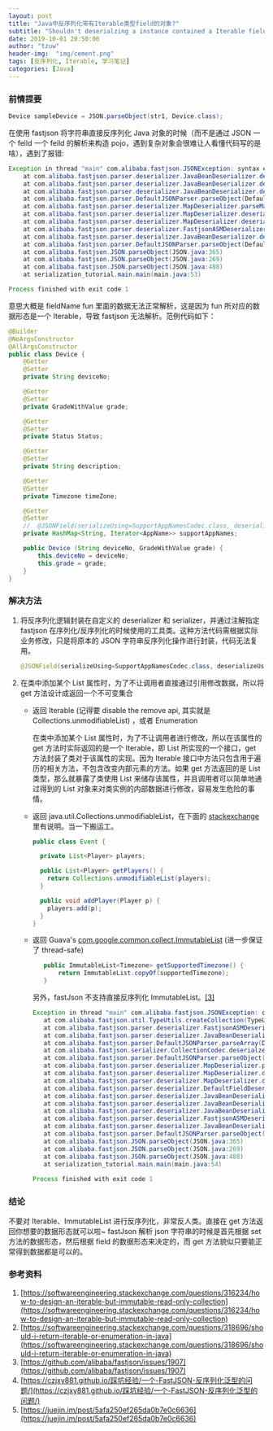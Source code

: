 ```yaml
---
layout: post
title: "Java中反序列化带有Iterable类型field的对象?"
subtitle: "Shouldn't deserialzing a instance contained a Iterable field in Java"
date: 2019-10-01 20:50:00
author: "tzuw"
header-img:  "img/cement.png"
tags: [反序列化, Iterable, 学习笔记] 
categories: [Java]
---
```


### 前情提要

```Java
Device sampleDevice = JSON.parseObject(str1, Device.class);
```

在使用 fastjson 将字符串直接反序列化 Java 对象的时候（而不是通过 JSON 一个 feild 一个 feild 的解析来构造 pojo，遇到复杂对象会很难让人看懂代码写的是啥），遇到了报错:

```java
Exception in thread "main" com.alibaba.fastjson.JSONException: syntax error, expect {, actual [, pos 105, fieldName fun, fastjson-version 1.2.47
	at com.alibaba.fastjson.parser.deserializer.JavaBeanDeserializer.deserialze(JavaBeanDeserializer.java:451)
	at com.alibaba.fastjson.parser.deserializer.JavaBeanDeserializer.deserialze(JavaBeanDeserializer.java:271)
	at com.alibaba.fastjson.parser.deserializer.JavaBeanDeserializer.deserialze(JavaBeanDeserializer.java:267)
	at com.alibaba.fastjson.parser.DefaultJSONParser.parseObject(DefaultJSONParser.java:661)
	at com.alibaba.fastjson.parser.deserializer.MapDeserializer.parseMap(MapDeserializer.java:192)
	at com.alibaba.fastjson.parser.deserializer.MapDeserializer.deserialze(MapDeserializer.java:59)
	at com.alibaba.fastjson.parser.deserializer.MapDeserializer.deserialze(MapDeserializer.java:41)
	at com.alibaba.fastjson.parser.deserializer.FastjsonASMDeserializer_1_Device.deserialze(Unknown Source)
	at com.alibaba.fastjson.parser.deserializer.JavaBeanDeserializer.deserialze(JavaBeanDeserializer.java:267)
	at com.alibaba.fastjson.parser.DefaultJSONParser.parseObject(DefaultJSONParser.java:661)
	at com.alibaba.fastjson.JSON.parseObject(JSON.java:365)
	at com.alibaba.fastjson.JSON.parseObject(JSON.java:269)
	at com.alibaba.fastjson.JSON.parseObject(JSON.java:488)
	at serialization_tutorial.main.main(main.java:53)

Process finished with exit code 1

```



意思大概是 fieldName fun 里面的数据无法正常解析，这是因为 fun 所对应的数据形态是一个 Iterable，导致 fastjson 无法解析。范例代码如下：

```java
@Builder
@NoArgsConstructor
@AllArgsConstructor
public class Device {
	@Getter
	@Setter
	private String deviceNo;

	@Getter
	@Setter
	private GradeWithValue grade;

	@Getter
	@Setter
	private Status Status;

	@Getter
	@Setter
	private String description;

	@Getter
	@Setter
	private Timezone timeZone;

	@Getter
	@Setter
	//	@JSONField(serializeUsing=SupportAppNamesCodec.class, deserializeUsing=SupportAppNamesCodec.class)
	private HashMap<String, Iterator<AppName>> supportAppNames;

	public Device (String deviceNo, GradeWithValue grade) {
		this.deviceNo = deviceNo;
		this.grade = grade;
	}
}
```



### 解决方法

1. 将反序列化逻辑封装在自定义的 deserializer 和 serializer，并通过注解指定 fastjson 在序列化/反序列化的时候使用的工具类。这种方法代码需根据实际业务修改，只是将原本的 JSON 字符串反序列化操作进行封装，代码无法复用。

   ```java
   @JSONField(serializeUsing=SupportAppNamesCodec.class, deserializeUsing=SupportAppNamesCodec.class)
   ```

2. 在类中添加某个 List 属性时，为了不让调用者直接通过引用修改数据，所以将 get 方法设计成返回一个不可变集合

   - 返回 Iterable (记得要 disable the remove api, 其实就是 Collections.unmodifiableList) ，或者 Enumeration

     在类中添加某个 List 属性时，为了不让调用者进行修改，所以在该属性的 get 方法时实际返回的是一个 Iterable，即 List 所实现的一个接口，get 方法封装了类对于该属性的实现。因为 Iterable 接口中方法只包含用于遍历的相关方法，不包含改变内部元素的方法。如果 get 方法返回的是 List 类型，那么就暴露了类使用 List 来储存该属性，并且调用者可以简单地通过得到的 List 对象来对类实例的内部数据进行修改，容易发生危险的事情。

   - 返回 java.util.Collections.unmodifiableList，在下面的 [stackexchange](https://softwareengineering.stackexchange.com/questions/316234/how-to-design-an-iterable-but-immutable-read-only-collection) 里有说明。当一下搬运工。

     ```Java
     public class Event {
     
       private List<Player> players;
     
       public List<Player> getPlayers() {
         return Collections.unmodifiableList(players);
       }
     
       public void addPlayer(Player p) {
         players.add(p);
       }
     }
     ```

   - 返回 Guava's [com.google.common.collect.ImmutableList](http://docs.guava-libraries.googlecode.com/git/javadoc/com/google/common/collect/ImmutableList.html) (进一步保证了 thread-safe)

     ```Java
     	public ImmutableList<Timezone> getSupportedTimezone() {
     		return ImmutableList.copyOf(supportedTimezone);
     	}
     ```
  
     另外，fastJson 不支持直接反序列化 ImmutableList。[[3]](https://github.com/alibaba/fastjson/issues/1907 )
     
     ```java
     Exception in thread "main" com.alibaba.fastjson.JSONException: create instance error, class com.google.common.collect.ImmutableList
     	at com.alibaba.fastjson.util.TypeUtils.createCollection(TypeUtils.java:2082)
     	at com.alibaba.fastjson.parser.deserializer.FastjsonASMDeserializer_2_AppName.deserialze(Unknown Source)
     	at com.alibaba.fastjson.parser.deserializer.JavaBeanDeserializer.deserialze(JavaBeanDeserializer.java:267)
     	at com.alibaba.fastjson.parser.DefaultJSONParser.parseArray(DefaultJSONParser.java:747)
     	at com.alibaba.fastjson.serializer.CollectionCodec.deserialze(CollectionCodec.java:129)
     	at com.alibaba.fastjson.parser.DefaultJSONParser.parseObject(DefaultJSONParser.java:661)
     	at com.alibaba.fastjson.parser.deserializer.MapDeserializer.parseMap(MapDeserializer.java:192)
     	at com.alibaba.fastjson.parser.deserializer.MapDeserializer.deserialze(MapDeserializer.java:59)
     	at com.alibaba.fastjson.parser.deserializer.MapDeserializer.deserialze(MapDeserializer.java:41)
     	at com.alibaba.fastjson.parser.deserializer.DefaultFieldDeserializer.parseField(DefaultFieldDeserializer.java:86)
     	at com.alibaba.fastjson.parser.deserializer.JavaBeanDeserializer.parseField(JavaBeanDeserializer.java:1078)
     	at com.alibaba.fastjson.parser.deserializer.JavaBeanDeserializer.deserialze(JavaBeanDeserializer.java:773)
     	at com.alibaba.fastjson.parser.deserializer.JavaBeanDeserializer.parseRest(JavaBeanDeserializer.java:1283)
     	at com.alibaba.fastjson.parser.deserializer.FastjsonASMDeserializer_1_Device.deserialze(Unknown Source)
     	at com.alibaba.fastjson.parser.deserializer.JavaBeanDeserializer.deserialze(JavaBeanDeserializer.java:267)
     	at com.alibaba.fastjson.parser.DefaultJSONParser.parseObject(DefaultJSONParser.java:661)
     	at com.alibaba.fastjson.JSON.parseObject(JSON.java:365)
     	at com.alibaba.fastjson.JSON.parseObject(JSON.java:269)
     	at com.alibaba.fastjson.JSON.parseObject(JSON.java:488)
     	at serialization_tutorial.main.main(main.java:54)
      
     Process finished with exit code 1  
     ```

### 结论

不要对 Iterable、ImmutableList 进行反序列化，非常反人类。直接在 get 方法返回你想要的数据形态就可以啦~ fastJson 解析 json 字符串的时候是首先根据 set 方法的数据形态，然后根据 field 的数据形态来决定的，而 get 方法貌似只要能正常得到数据都是可以的。

### 参考资料

1. [https://softwareengineering.stackexchange.com/questions/316234/how-to-design-an-iterable-but-immutable-read-only-collection](https://softwareengineering.stackexchange.com/questions/316234/how-to-design-an-iterable-but-immutable-read-only-collection)
2. [https://softwareengineering.stackexchange.com/questions/318696/should-i-return-iterable-or-enumeration-in-java](https://softwareengineering.stackexchange.com/questions/318696/should-i-return-iterable-or-enumeration-in-java)
3. [https://github.com/alibaba/fastjson/issues/1907](https://github.com/alibaba/fastjson/issues/1907)
4. [https://czjxy881.github.io/踩坑经验/一个-FastJSON-反序列化泛型的问题/](https://czjxy881.github.io/踩坑经验/一个-FastJSON-反序列化泛型的问题/)
5. [https://juejin.im/post/5afa250ef265da0b7e0c6636](https://juejin.im/post/5afa250ef265da0b7e0c6636)

